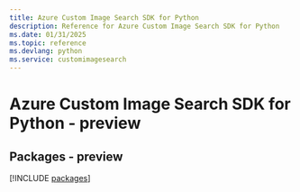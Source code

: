 ```yaml
---
title: Azure Custom Image Search SDK for Python
description: Reference for Azure Custom Image Search SDK for Python
ms.date: 01/31/2025
ms.topic: reference
ms.devlang: python
ms.service: customimagesearch
---
```

# Azure Custom Image Search SDK for Python - preview
## Packages - preview
[!INCLUDE [packages](custom-image-search-index.md)]